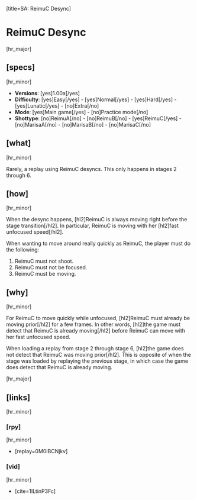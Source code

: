 [title=SA: ReimuC Desync]
# ReimuC Desync
[hr_major]

## [specs]
[hr_minor]  

* **Versions**: [yes]1.00a[/yes] 
* **Difficulty**: [yes]Easy[/yes] - [yes]Normal[/yes] - [yes]Hard[/yes] - [yes]Lunatic[/yes] - [no]Extra[/no]
* **Mode**: [yes]Main game[/yes] - [no]Practice mode[/no]
* **Shottype**: [no]ReimuA[/no] - [no]ReimuB[/no] - [yes]ReimuC[/yes] - [no]MarisaA[/no] - [no]MarisaB[/no] - [no]MarisaC[/no]

## [what]
[hr_minor]

Rarely, a replay using ReimuC desyncs. This only happens in stages 2 through 6.

## [how]
[hr_minor]

When the desync happens, [hl2]ReimuC is always moving right before the stage transition[/hl2]. In particular, ReimuC is moving with her [hl2]fast unfocused speed[/hl2].

When wanting to move around really quickly as ReimuC, the player must do the following:
1. ReimuC must not shoot.
2. ReimuC must not be focused.
3. ReimuC must be moving.

## [why]
[hr_minor]

For ReimuC to move quickly while unfocused, [hl2]ReimuC must already be moving prior[/hl2] for a few frames. In other words, [hl2]the game must detect that ReimuC is already moving[/hl2] before ReimuC can move with her fast unfocused speed.

When loading a replay from stage 2 through stage 6, [hl2]the game does not detect that ReimuC was moving prior[/hl2]. This is opposite of when the stage was loaded by replaying the previous stage, in which case the game does detect that ReimuC is already moving.


[hr_major]
## [links]
[hr_minor]
### [rpy]
[hr_minor]

+ [replay=0M0iBCNjkv]

### [vid]
[hr_minor]

+ [cite=1ILtinP3Fc]
